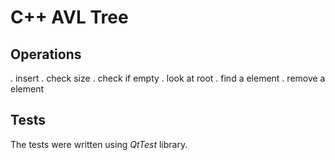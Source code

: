 # C++ AVL Tree
## Operations
. insert
. check size
. check if empty
. look at root
. find a element
. remove a element

## Tests
The tests were written using *QtTest* library.
